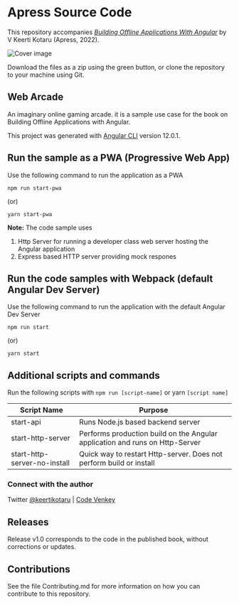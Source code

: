 # Apress Source Code

This repository accompanies [*Building Offline Applications With Angular*](https://link.springer.com/book/10.1007/978-1-4842-7930-4) by V Keerti Kotaru (Apress, 2022).

[comment]: #cover
![Cover image](%isbn%.jpg)

Download the files as a zip using the green button, or clone the repository to your machine using Git.
## Web Arcade

An imaginary online gaming arcade. it is a sample use case for the book on Building Offline Applications with Angular.

This project was generated with [Angular CLI](https://github.com/angular/angular-cli) version 12.0.1.

## Run the sample as a PWA (Progressive Web App)

Use the following command to run the application as a PWA

`npm run start-pwa`

(or)

`yarn start-pwa`

**Note:** The code sample uses 
1. Http Server for running a developer class web server hosting the Angular application
2. Express based HTTP server providing mock respones

## Run the code samples with Webpack (default Angular Dev Server)
Use the following command to run the application with the default Angular Dev Server

`npm run start`

(or)

`yarn start`

## Additional scripts and commands

Run the following scripts with `npm run [script-name]` or yarn `[script name]`

| Script Name                  | Purpose                                                                      |
|------------------------------|------------------------------------------------------------------------------|
| start-api                    | Runs Node.js based backend server                                            |
| start-http-server            | Performs production build on the Angular application and runs on Http-Server |
| start-http-server-no-install | Quick way to restart Http-server. Does not perform build or install          |

### Connect with the author
Twitter [@keertikotaru](https://twitter.com/keertikotaru) | [Code Venkey](https://codevenkey.com) 

## Releases

Release v1.0 corresponds to the code in the published book, without corrections or updates.

## Contributions

See the file Contributing.md for more information on how you can contribute to this repository.
